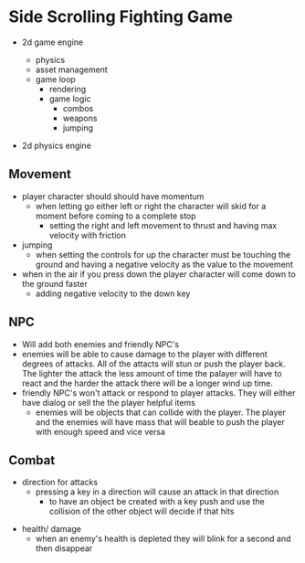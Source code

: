 # Side Scrolling Fighting Game

* 2d game engine
	* physics
	- asset management
	- game loop
		- rendering
		- game logic
			- combos
			- weapons
			* jumping
			 
* 2d physics engine

## Movement

* player character should should have momentum
	* when letting go either left or right the character will skid for a moment before coming to a complete stop
		* setting the right and left movement to thrust and having max velocity with friction
* jumping
	* when setting the controls for up the character must be touching the ground and having a negative velocity as the value to the movement
* when in the air if you press down the player character will come down to the ground faster
	* adding negative velocity to the down key

## NPC

- Will add both enemies and friendly NPC's
 - enemies will be able to cause damage to the player with different degrees of attacks. All of the attacts will stun or push the player back. The lighter the attack the less amount of time the palayer will have to react and the harder the attack there will be a longer wind up time.
 - friendly NPC's won't attack or respond to player attacks. They will either have dialog or sell the the player helpful items
 	- enemies will be objects that can collide with the player. The player and the enemies will have mass that will beable to push the player with enough speed and vice versa

## Combat 

 * direction for attacks
 	* pressing a key in a direction will cause an attack in that direction
 		- to have an object be created with a key push and use the collision of the other object will decide if that hits
 - health/ damage
 	- when an enemy's health is depleted they will blink for a second and then disappear